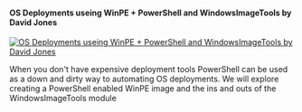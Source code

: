 ﻿#### OS Deployments useing WinPE + PowerShell and WindowsImageTools by David Jones

[![OS Deployments useing WinPE + PowerShell and WindowsImageTools by David Jones](https://i3.ytimg.com/vi/Rrk2j0QNKt0/hqdefault.jpg "OS Deployments useing WinPE + PowerShell and WindowsImageTools by David Jones")](https://www.youtube.com/watch?v=Rrk2j0QNKt0)

When you don't have expensive deployment tools PowerShell can be used as a down and dirty way to automating OS deployments. We will explore creating a PowerShell enabled WinPE image and the ins and outs of the WindowsImageTools module


